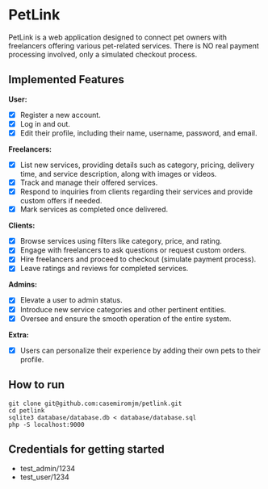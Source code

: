# PetLink
PetLink is a web application designed to connect pet owners with freelancers offering various pet-related services. There is NO real payment processing involved, only a simulated checkout process.

## Implemented Features

**User:**
- [x] Register a new account.
- [X] Log in and out.
- [x] Edit their profile, including their name, username, password, and email.

**Freelancers:**
- [X] List new services, providing details such as category, pricing, delivery time, and service description, along with images or videos.
- [X] Track and manage their offered services.
- [X] Respond to inquiries from clients regarding their services and provide custom offers if needed.
- [X] Mark services as completed once delivered.

**Clients:**
- [X] Browse services using filters like category, price, and rating.
- [X] Engage with freelancers to ask questions or request custom orders.
- [X] Hire freelancers and proceed to checkout (simulate payment process).
- [X] Leave ratings and reviews for completed services.

**Admins:**
- [X] Elevate a user to admin status.
- [X] Introduce new service categories and other pertinent entities.
- [X] Oversee and ensure the smooth operation of the entire system.

**Extra:**
- [X] Users can personalize their experience by adding their own pets to their profile.

## How to run
```
git clone git@github.com:casemiromjm/petlink.git
cd petlink
sqlite3 database/database.db < database/database.sql
php -S localhost:9000
```

## Credentials for getting started

- test_admin/1234
- test_user/1234
